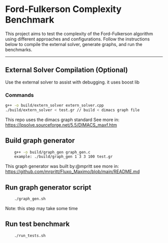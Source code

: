 # Ford-Fulkerson Complexity Benchmark

This project aims to test the complexity of the Ford-Fulkerson algorithm using different approaches and configurations. Follow the instructions below to compile the external solver, generate graphs, and run the benchmarks.

---

## External Solver Compilation (Optional)

Use the external solver to assist with debugging. it uses boost lib

### Commands
```bash
g++ -o build/extern_solver extern_solver.cpp 
./build/extern_solver < test.gr // build < dimacs graph file
``` 
This repo uses the dimacs graph standard
See more in: https://lpsolve.sourceforge.net/5.5/DIMACS_maxf.htm

## Build graph generator
```bash
    g++ -o build/graph_gen graph_gen.c 
    example: ./build/graph_gen 1 3 3 100 test.gr
``` 
This graph generator was built by:@mpritt
see more in: https://github.com/mrpritt/Fluxo_Maximo/blob/main/README.md

## Run graph generator script
```bash
    ./graph_gen.sh
``` 
Note: this step may take some time 

## Run test benchmark
```bash
    ./run_tests.sh
``` 